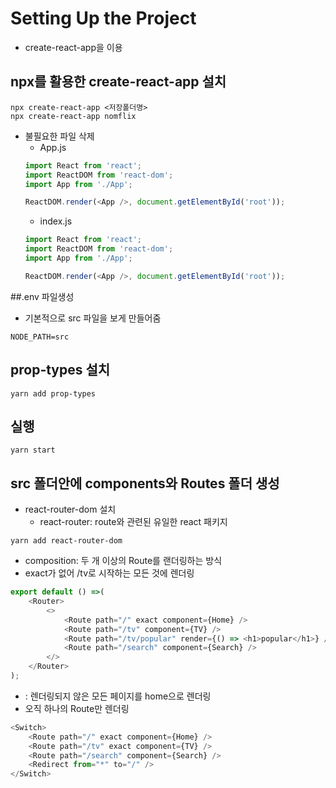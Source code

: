 # Setting Up the Project
- create-react-app을 이용
## npx를 활용한 create-react-app 설치
```!
npx create-react-app <저장폴더명>
npx create-react-app nomflix
```
- 불필요한 파일 삭제
    - App.js
    ```js
    import React from 'react';
    import ReactDOM from 'react-dom';
    import App from './App';

    ReactDOM.render(<App />, document.getElementById('root'));
    ```
    - index.js
    ```js
    import React from 'react';
    import ReactDOM from 'react-dom';
    import App from './App';

    ReactDOM.render(<App />, document.getElementById('root'));
    ```
##.env 파일생성
- 기본적으로 src 파일을 보게 만들어줌
```.env
NODE_PATH=src
```
## prop-types 설치
```
yarn add prop-types
```
## 실행
```!
yarn start
```
## src 폴더안에 components와 Routes 폴더 생성
- react-router-dom 설치
  - react-router: route와 관련된 유일한 react 패키지
```!
yarn add react-router-dom
```
- composition: 두 개 이상의 Route를 랜더링하는 방식
- exact가 없어 /tv로 시작하는 모든 것에 렌더링
```js
export default () =>(
    <Router>
        <>
            <Route path="/" exact component={Home} />
            <Route path="/tv" component={TV} />
            <Route path="/tv/popular" render={() => <h1>popular</h1>} />
            <Route path="/search" component={Search} />
        </>
    </Router>
);
```
- <Redirect from="*" to="/" /> : 렌더링되지 않은 모든 페이지를 home으로 렌더링
- 오직 하나의 Route만 렌더링
```js
<Switch>
    <Route path="/" exact component={Home} />
    <Route path="/tv" exact component={TV} />
    <Route path="/search" component={Search} />
    <Redirect from="*" to="/" />
</Switch>
```